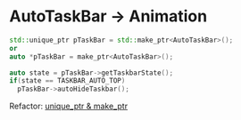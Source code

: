 # AutoTaskBar -> Animation

```c++
std::unique_ptr pTaskBar = std::make_ptr<AutoTaskBar>();
or
auto *pTaskBar = make_ptr<AutoTaskBar>();

auto state = pTaskBar->getTaskbarState();
if(state == TASKBAR_AUTO_TOP)
  pTaskBar->autoHideTaskbar();

```

Refactor: [unique_ptr & make_ptr](https://github.com/vicboma1/loaderDumpsArcade/issues/45)
